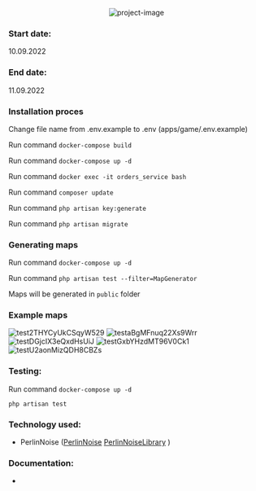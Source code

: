 <p align="center">
<img src="https://banners.beyondco.de/PawelBeska%2FLaravelMapGenerator.png?theme=dark&packageManager=&packageName=&pattern=architect&style=style_1&description=Simple+repository+to+generate+maps&md=1&showWatermark=0&fontSize=100px&images=https%3A%2F%2Flaravel.com%2Fimg%2Flogomark.min.svg" alt="project-image"></p>

### Start date:

10.09.2022

### End date:

11.09.2022

### Installation proces

Change file name from .env.example to .env (apps/game/.env.example)

Run command <code>docker-compose build</code>

Run command <code>docker-compose up -d</code>

Run command <code>docker exec -it orders_service bash</code>

Run command <code>composer update</code>

Run command <code>php artisan key:generate</code>

Run command <code>php artisan migrate</code>

### Generating maps

Run command <code>docker-compose up -d</code>

Run command <code>php artisan test --filter=MapGenerator</code>

Maps will be generated in <code>public</code> folder

### Example maps

![test2THYCyUkCSqyW529](https://user-images.githubusercontent.com/6086510/190849838-20e9a802-7cce-493f-8867-94bce030e148.png)
![testaBgMFnuq22Xs9Wrr](https://user-images.githubusercontent.com/6086510/190849840-6d5863d7-1507-4382-9c2c-5bdd08e12fd5.png)
![testDGjcIX3eQxdHsUiJ](https://user-images.githubusercontent.com/6086510/190849842-f39d6798-953f-4d04-a9ae-d5f30d88f762.png)
![testGxbYHzdMT96V0Ck1](https://user-images.githubusercontent.com/6086510/190849843-1bfb06f7-279a-4b41-9129-664fd97eca3f.png)
![testU2aonMizQDH8CBZs](https://user-images.githubusercontent.com/6086510/190849844-01355026-cf8f-4c1d-bf40-dea8e17554ce.png)


### Testing:

Run command <code>docker-compose up -d</code>

<code>php artisan test</code>

### Technology used:

- PerlinNoise ([PerlinNoise](https://en.wikipedia.org/wiki/Perlin_noise) [PerlinNoiseLibrary](https://github.com/A1essandro/perlin-noise-generator) )

### Documentation:

- 
